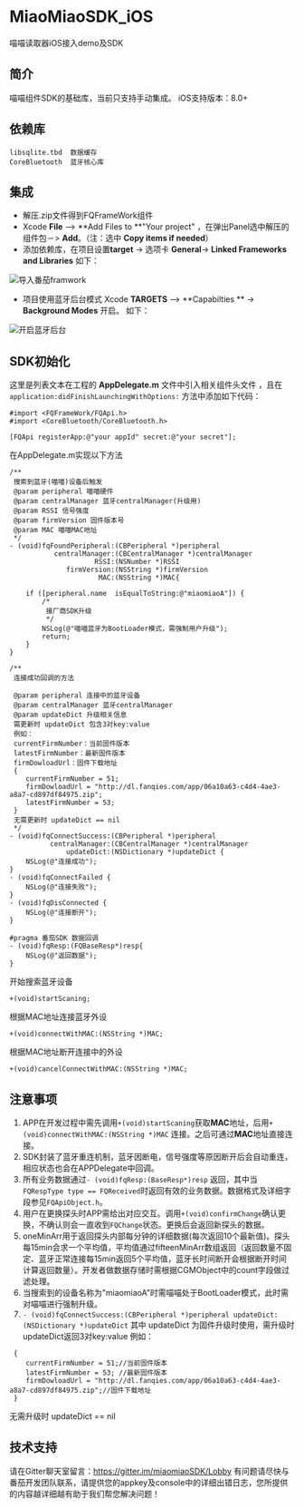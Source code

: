 # MiaoMiaoSDK_iOS
喵喵读取器iOS接入demo及SDK

## 简介
喵喵组件SDK的基础库，当前只支持手动集成。
iOS支持版本：8.0+

## 依赖库
```
libsqlite.tbd  数据缓存
CoreBluetooth  蓝牙核心库
```
## 集成
- 解压.zip文件得到FQFrameWork组件
- Xcode **File** —> **Add Files to **"Your project" ，在弹出Panel选中解压的组件包－> **Add**。（注：选中 **Copy items if needed**）
- 添加依赖库，在项目设置**target** -> 选项卡 **General**-> **Linked Frameworks and Libraries**
 如下：

![导入番茄framwork](https://static.oschina.net/uploads/img/201711/02175110_FK4p.png "add Libraries")

- 项目使用蓝牙后台模式 Xcode **TARGETS** —> **Capabilties ** -> **Background Modes** 开启。
 如下：

![开启蓝牙后台](https://static.oschina.net/uploads/img/201711/03144056_WRpF.png "Background Modes")

## SDK初始化
这里是列表文本在工程的 **AppDelegate.m** 文件中引入相关组件头文件 ，且在 ```application:didFinishLaunchingWithOptions:``` 方法中添加如下代码：
```
#import <FQFrameWork/FQApi.h>
#import <CoreBluetooth/CoreBluetooth.h>
```
```
[FQApi registerApp:@"your appId" secret:@"your secret"];
```
在AppDelegate.m实现以下方法
```
/**
 搜索到蓝牙(喵喵)设备后触发
 @param peripheral 喵喵硬件
 @param centralManager 蓝牙centralManager(升级用)
 @param RSSI 信号强度
 @param firmVersion 固件版本号
 @param MAC 喵喵MAC地址
 */
- (void)fqFoundPeripheral:(CBPeripheral *)peripheral
           centralManager:(CBCentralManager *)centralManager
                     RSSI:(NSNumber *)RSSI
              firmVersion:(NSString *)firmVersion
                      MAC:(NSString *)MAC{

    if ([peripheral.name  isEqualToString:@"miaomiaoA"]) {
        /*
         接厂商SDK升级
         */
        NSLog(@"喵喵蓝牙为BootLoader模式，需强制用户升级");
        return;
    }
}

/**
 连接成功回调的方法

 @param peripheral 连接中的蓝牙设备
 @param centralManager 蓝牙centralManager
 @param updateDict 升级相关信息
 需更新时 updateDict 包含3对key:value
 例如：
 currentFirmNumber：当前固件版本
 latestFirmNumber：最新固件版本
 firmDowloadUrl：固件下载地址
 {
    currentFirmNumber = 51;
    firmDowloadUrl = "http://dl.fanqies.com/app/06a10a63-c4d4-4ae3-a8a7-cd897df84975.zip";
    latestFirmNumber = 53;
 }
 无需更新时 updateDict == nil
 */
- (void)fqConnectSuccess:(CBPeripheral *)peripheral
          centralManager:(CBCentralManager *)centralManager
              updateDict:(NSDictionary *)updateDict {
    NSLog(@"连接成功");
}
- (void)fqConnectFailed {
    NSLog(@"连接失败");
}
- (void)fqDisConnected {
    NSLog(@"连接断开");
}

#pragma 番茄SDK 数据回调
- (void)fqResp:(FQBaseResp*)resp{
    NSLog(@"返回数据");
}
```
开始搜索蓝牙设备
```
+(void)startScaning;
```
根据MAC地址连接蓝牙外设
```
+(void)connectWithMAC:(NSString *)MAC;
```
根据MAC地址断开连接中的外设
```
+(void)cancelConnectWithMAC:(NSString *)MAC;
```
## 注意事项
1. APP在开发过程中需先调用```+(void)startScaning```获取**MAC**地址，后用```+(void)connectWithMAC:(NSString *)MAC``` 连接。之后可通过**MAC**地址直接连接。
2. SDK封装了蓝牙重连机制，蓝牙因断电，信号强度等原因断开后会自动重连，相应状态也会在APPDelegate中回调。
3. 所有业务数据通过```- (void)fqResp:(BaseResp*)resp``` 返回，其中当 ```FQRespType type == FQReceived```时返回有效的业务数据。数据格式及详细字段参见```FQApiObject.h```。
4. 用户在更换探头时APP需给出对应交互。调用```+(void)confirmChange```确认更换，不确认则会一直收到```FQChange```状态。更换后会返回新探头的数据。
5. oneMinArr用于返回探头内部每分钟的详细数据(每次返回10个最新值)。探头每15min会求一个平均值，平均值通过fifteenMinArr数组返回（返回数量不固定、蓝牙正常连接每15min返回5个平均值，蓝牙长时间断开会根据断开时间计算返回数量）。开发者做数据存储时需根据CGMObject中的count字段做过滤处理。
6. 当搜索到的设备名称为"miaomiaoA"时需喵喵处于BootLoader模式，此时需对喵喵进行强制升级。
7. ```- (void)fqConnectSuccess:(CBPeripheral *)peripheral updateDict:(NSDictionary *)updateDict``` 其中 updateDict 为固件升级时使用，需升级时 updateDict返回3对key:value 
例如：
```
 {
    currentFirmNumber = 51;//当前固件版本
    latestFirmNumber = 53; //最新固件版本
    firmDowloadUrl = "http://dl.fanqies.com/app/06a10a63-c4d4-4ae3-a8a7-cd897df84975.zip";//固件下载地址
 }
```
 无需升级时 updateDict == nil


## 技术支持
请在Gitter聊天室留言：https://gitter.im/miaomiaoSDK/Lobby
有问题请尽快与番茄开发团队联系，请提供您的appkey及console中的详细出错日志，您所提供的内容越详细越有助于我们帮您解决问题！
